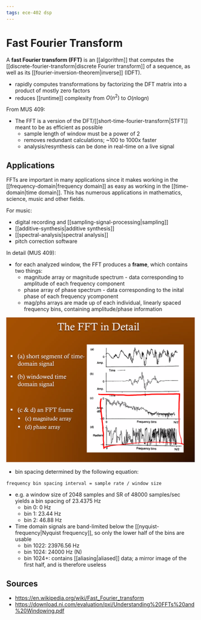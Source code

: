 ```yaml
---
tags: ece-402 dsp
---
```


# Fast Fourier Transform

A **fast Fourier transform (FFT)** is an [[algorithm]] that computes the [[discrete-fourier-transform|discrete Fourier transform]] of a sequence, as well as its [[fourier-inversion-theorem|inverse]] (IDFT).

- rapidly computes transformations by factorizing the DFT matrix into a product of mostly zero factors
- reduces [[runtime]] complexity from $O(n^2)$ to $O(n\text{log}n)$

From MUS 409:

- The FFT is a version of the DFT/[[short-time-fourier-transform|STFT]] meant to be as efficient as possible
  - sample length of window must be a power of 2
  - removes redundant calculations; ~100 to 1000x faster
  - analysis/resynthesis can be done in real-time on a live signal

## Applications

FFTs are important in many applications since it makes working in the [[frequency-domain|frequency domain]] as easy as working in the [[time-domain|time domain]]. This has numerous applications in mathematics, science, music and other fields.

For music:

- digital recording and [[sampling-signal-processing|sampling]]
- [[additive-synthesis|additive synthesis]]
- [[spectral-analysis|spectral analysis]]
- pitch correction software

In detail (MUS 409):

- for each analyzed window, the FFT produces a **frame**, which contains two things:
  - magnitude array or magnitude spectrum - data corresponding to amplitude of each frequency component
  - phase array of phase spectrum - data corresponding to the inital phase of each frequency ycomponent
  - mag/phs arrays are made up of each individual, linearly spaced frequency bins, containing amplitude/phase information

![FFT in detail](../assets/fft-in-detail.png)

- bin spacing determined by the following equation:

```text
frequency bin spacing interval = sample rate / window size
```

- e.g. a window size of 2048 samples and SR of 48000 samples/sec yields a bin spacing of 23.4375 Hz
  - bin 0: 0 Hz
  - bin 1: 23.44 Hz
  - bin 2: 46.88 Hz
- Time domain signals are band-limited below the [[nyquist-frequency|Nyquist frequency]], so only the lower half of the bins are usable
  - bin 1022: 23976.56 Hz
  - bin 1024: 24000 Hz (N)
  - bin 1024+: contains [[aliasing|aliased]] data; a mirror image of the first half, and is therefore useless

## Sources

- <https://en.wikipedia.org/wiki/Fast_Fourier_transform>
- <https://download.ni.com/evaluation/pxi/Understanding%20FFTs%20and%20Windowing.pdf>
